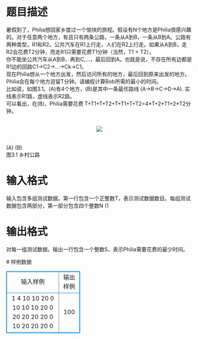 # 

 
 # 题目描述 
<p>
暑假到了，Philia想回家乡度过一个愉快的旅程。假设有N个地方是Philia很感兴趣的。对于任意两个地方，有且只有两条公路，一条从A到B，一条从B到A。公路有两种类型，R1和R2。公共汽车在R1上行走，人们在R2上行走。如果从A到B，走R2会花费T2分钟，而走R1只需要花费T1分钟（当然，T1 < T2）。<br>你不能坐公共汽车从A到B，再到C,…，最后回到A。也就是说，不存在所有边都是R1边的回路C1->C2->…->Ck->C1。<br>现在Philia想从一个地方出发，然后访问所有的地方，最后回到原来出发的地方。Philia会在每个地方逗留T分钟。请编程计算Bob所需的最小的时间。<br>比如说，如图3.1。(A)有4个地方，(B)是其中一条最优路线 (A->B->C->D->A). 实线表示R1路，虚线表示R2路。<br>可以看出，在(B)，Philia需要花费 T+T1+T+T2+T+T1+T+T2=4*T+2*T1+2*T2分钟。<br><br><center><img src="/source/joyoi/tyvj-2997/img/aHR0cDovL3d3dy5qb3lvaS5jbi9wcm9ibGVtL3R5dmotMjk5Ny9wcm9ibGVtc19pbWFnZXMvMzYxMC90LmJtcA==.bmp"></img></center><br> <br>			(A)											(B)<br>图3.1	乡村公路<br></p> 

 
 # 输入格式 
<p>
输入包含多组测试数据。第一行包含一个正整数T，表示测试数据数目。每组测试数据包含两部分，第一部分包含四个整数N (1<N<100), T, T1, T2 (0<T, T1, T2<100)。第二部分包含N*N的矩阵M。Philia需要花费M[i][j]分钟从i地到达j地。数据保证当i=j，则M[i][j]=0，否则M[i][j]必定等于T1或T2 (T1<T2)。</p> 

 
 # 输出格式 
<p>
对每一组测试数据。输出一行包含一个整数S，表示Philia需要花费的最少时间。</p> 
# 样例数据
<style>
        table,table tr th, table tr td { border:1px solid #0094ff; }
        table { width: 200px; min-height: 25px; line-height: 25px; text-align: center; border-collapse: collapse;}   
    </style>
<table>
	<tr>
		<td>输入样例</td>
		<td>输出样例</td>
	</tr>
<tr><td>1
4 10 10 20
0 10 10 10
20 0 20 20
20 20 0 10
20 20 20 0
</td><td>100</td></tr></table>

